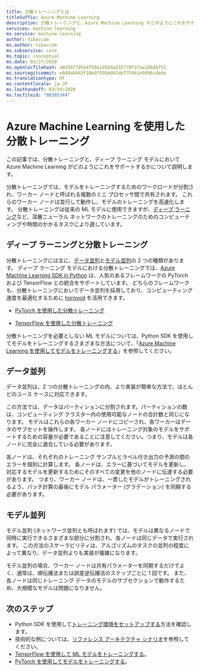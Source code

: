 ```yaml
---
title: 分散トレーニングとは
titleSuffix: Azure Machine Learning
description: 分散トレーニングと、Azure Machine Learning がどのようにこれをサポートするかについて説明します。
services: machine-learning
ms.service: machine-learning
author: nibaccam
ms.author: nibaccam
ms.subservice: core
ms.topic: conceptual
ms.date: 03/27/2020
ms.openlocfilehash: a0d5bf795e4759a105b9a235770f37aa10bd6751
ms.sourcegitcommit: e040ab443f10e975954d41def759b1e9d96cdade
ms.translationtype: HT
ms.contentlocale: ja-JP
ms.lasthandoff: 03/29/2020
ms.locfileid: "80385344"
---
```

# <a name="distributed-training-with-azure-machine-learning"></a>Azure Machine Learning を使用した分散トレーニング

この記事では、分散トレーニングと、ディープ ラーニング モデルにおいて Azure Machine Learning がどのようにこれをサポートするかについて説明します。 

分散トレーニングでは、モデルをトレーニングするためのワークロードが分割され、ワーカー ノードと呼ばれる複数のミニ プロセッサ間で共有されます。 これらのワーカー ノードは並行して動作し、モデルのトレーニングを高速化します。 分散トレーニングは従来の ML モデルに使用できますが、[ディープ ラーニング](concept-deep-learning-vs-machine-learning.md)など、深層ニューラル ネットワークのトレーニングのためのコンピューティングや時間のかかるタスクにより適しています。

## <a name="deep-learning-and-distributed-training"></a>ディープ ラーニングと分散トレーニング 

分散トレーニングには主に、[データ並列](#data-parallelism)と[モデル並列](#model-parallelism)の 2 つの種類があります。 ディープ ラーニング モデルにおける分散トレーニングでは、[Azure Machine Learning SDK in Python](https://docs.microsoft.com/python/api/overview/azure/ml/intro?view=azure-ml-py) は、人気のあるフレームワークの PyTorch および TensorFlow との統合をサポートしています。 どちらのフレームワークも、分散トレーニングにおいてデータ並列を採用しており、コンピューティング速度を最適化するために [horovod](https://horovod.readthedocs.io/en/latest/summary_include.html) を活用できます。 

* [PyTorch を使用した分散トレーニング](how-to-train-pytorch.md#distributed-training)

* [TensorFlow を使用した分散トレーニング](how-to-train-tensorflow.md#distributed-training)

分散トレーニングを必要としない ML モデルについては、Python SDK を使用してモデルをトレーニングするさまざまな方法について、「[Azure Machine Learning を使用してモデルをトレーニングする](concept-train-machine-learning-model.md#python-sdk)」を参照してください。

## <a name="data-parallelism"></a>データ並列

データ並列は、2 つの分散トレーニングの内、より実装が簡単な方法で、ほとんどのユース ケースに対応できます。

この方法では、データはパーティションに分割されます。パーティションの数は、コンピューティング クラスター内の使用可能なノードの合計数と同じになります。 モデルはこれらの各ワーカー ノードにコピーされ、各ワーカーはデータのサブセットを操作します。 各ノードにはトレーニング対象のモデルをサポートするための容量が必要であることに注意してください。つまり、モデルは各ノードに完全に適合している必要があります。

各ノードは、それぞれのトレーニング サンプルとラベル付き出力の予測の間のエラーを個別に計算します。 各ノードは、エラーに基づいてモデルを更新し、対応するモデルを更新するためにそのすべての変更を他のノードに伝達する必要があります。 つまり、ワーカー ノードは、一貫したモデルがトレーニングされるよう、バッチ計算の最後にモデル パラメーター (グラデーション) を同期する必要があります。 

## <a name="model-parallelism"></a>モデル並列

モデル並列 (ネットワーク並列とも呼ばれます) では、モデルは異なるノードで同時に実行できるさまざまな部分に分割され、各ノードは同じデータで実行されます。 この方法のスケーラビリティは、アルゴリズムのタスクの並列の程度によって異なり、データ並列よりも実装が複雑になります。 

モデル並列の場合、ワーカー ノードは共有パラメーターを同期するだけでよく、通常は、順伝播法または誤差逆伝播法のステップごとに 1 回です。 また、各ノードは同じトレーニング データのモデルのサブセクションで動作するため、大規模なモデルは問題になりません。

## <a name="next-steps"></a>次のステップ

* Python SDK を使用して[トレーニング環境をセットアップする](how-to-set-up-training-targets.md)方法を確認します。
* 技術的な例については、[リファレンス アーキテクチャ シナリオ](https://docs.microsoft.com/azure/architecture/reference-architectures/ai/training-deep-learning)を参照してください。
* [TensorFlow を使用して ML モデルをトレーニングする](how-to-train-tensorflow.md)。
* [PyTorch を使用してモデルをトレーニングする](how-to-train-pytorch.md)。 